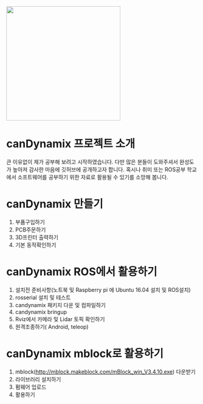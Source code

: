 <img src="https://github.com/canrobot/canDynamix/blob/master/canDynamix_mblock/canDynamix.png?raw=true" width="300">

# canDynamix 프로젝트 소개
  
  큰 이유없이 제가 공부해 보려고 시작하였습니다. 다만 많은 분들이 도와주셔서 완성도가 높아져 감사한 마음에 깃허브에 공개하고자 합니다.
  혹시나 취미 또는 ROS공부 학교에서 소프트웨어를 공부하기 위한 자료로 활용될 수 있기를 소망해 봅니다.


# canDynamix 만들기

 1. 부품구입하기
 2. PCB주문하기
 3. 3D프린터 출력하기
 4. 기본 동작확인하기
 

# canDynamix ROS에서 활용하기

  1. 설치전 준비사항(노트북 및 Raspberry pi 에 Ubuntu 16.04 설치 및 ROS설치)
  2. rosserial 설치 및 테스트
  3. candynamix 패키지 다운 및 컴파일하기
  4. candynamix bringup
  5. Rviz에서 카메라 및 Lidar 토픽 확인하기
  6. 원격조종하기( Android, teleop)

# canDynamix mblock로 활용하기
  
  1. mblock(http://mblock.makeblock.com/mBlock_win_V3.4.10.exe) 다운받기
  2. 라이브러리 설치하기
  3. 펌웨어 업로드
  4. 활용하기
